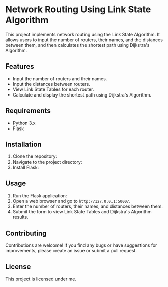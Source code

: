 # Network Routing Using Link State Algorithm

This project implements network routing using the Link State Algorithm. It allows users to input the number of routers, their names, and the distances between them, and then calculates the shortest path using Dijkstra's Algorithm.

## Features

- Input the number of routers and their names.
- Input the distances between routers.
- View Link State Tables for each router.
- Calculate and display the shortest path using Dijkstra's Algorithm.

## Requirements

- Python 3.x
- Flask

## Installation

1. Clone the repository:
2. Navigate to the project directory:
3. Install Flask:


## Usage

1. Run the Flask application:
2. Open a web browser and go to `http://127.0.0.1:5000/`.
3. Enter the number of routers, their names, and distances between them.
4. Submit the form to view Link State Tables and Dijkstra's Algorithm results.

## Contributing

Contributions are welcome! If you find any bugs or have suggestions for improvements, please create an issue or submit a pull request.

## License

This project is licensed under me.




